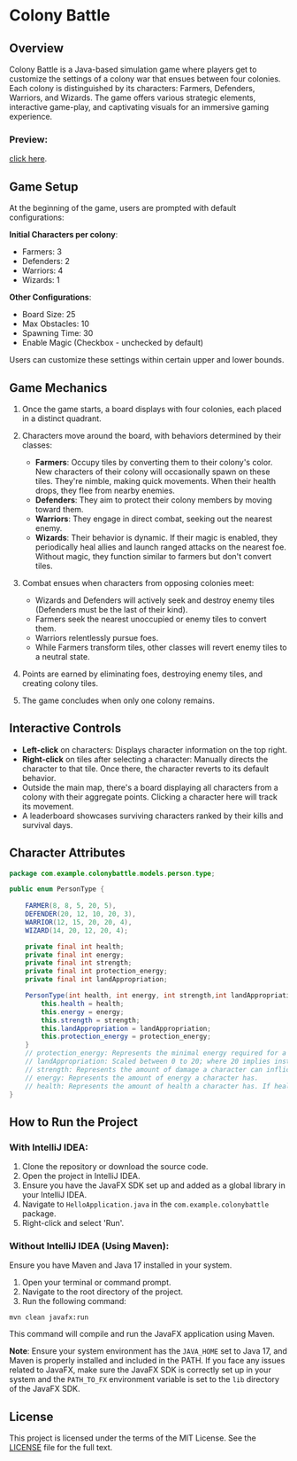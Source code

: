 # Colony Battle

## Overview

Colony Battle is a Java-based simulation game where players get to customize the settings of a colony war that ensues between four colonies. Each colony is distinguished by its characters: Farmers, Defenders, Warriors, and Wizards. The game offers various strategic elements, interactive game-play, and captivating visuals for an immersive gaming experience.

### Preview: 
[click here](https://github.com/Adam0s007/ColonyBattle/assets/109285249/0075f201-e7ed-40bc-84b7-2f5b0ee8b1b4).
## Game Setup

At the beginning of the game, users are prompted with default configurations:

**Initial Characters per colony**:
- Farmers: 3
- Defenders: 2
- Warriors: 4
- Wizards: 1

**Other Configurations**:
- Board Size: 25
- Max Obstacles: 10
- Spawning Time: 30
- Enable Magic (Checkbox - unchecked by default)


Users can customize these settings within certain upper and lower bounds.

## Game Mechanics

1. Once the game starts, a board displays with four colonies, each placed in a distinct quadrant.
2. Characters move around the board, with behaviors determined by their classes:
    - **Farmers**: Occupy tiles by converting them to their colony's color. New characters of their colony will occasionally spawn on these tiles. They're nimble, making quick movements. When their health drops, they flee from nearby enemies.
    - **Defenders**: They aim to protect their colony members by moving toward them.
    - **Warriors**: They engage in direct combat, seeking out the nearest enemy.
    - **Wizards**: Their behavior is dynamic. If their magic is enabled, they periodically heal allies and launch ranged attacks on the nearest foe. Without magic, they function similar to farmers but don't convert tiles.
3. Combat ensues when characters from opposing colonies meet:
    - Wizards and Defenders will actively seek and destroy enemy tiles (Defenders must be the last of their kind).
    - Farmers seek the nearest unoccupied or enemy tiles to convert them.
    - Warriors relentlessly pursue foes.
    - While Farmers transform tiles, other classes will revert enemy tiles to a neutral state.

4. Points are earned by eliminating foes, destroying enemy tiles, and creating colony tiles.
5. The game concludes when only one colony remains.

## Interactive Controls

- **Left-click** on characters: Displays character information on the top right.
- **Right-click** on tiles after selecting a character: Manually directs the character to that tile. Once there, the character reverts to its default behavior.
- Outside the main map, there's a board displaying all characters from a colony with their aggregate points. Clicking a character here will track its movement.
- A leaderboard showcases surviving characters ranked by their kills and survival days.

## Character Attributes

```java
package com.example.colonybattle.models.person.type;

public enum PersonType {
    
    FARMER(8, 8, 5, 20, 5),
    DEFENDER(20, 12, 10, 20, 3),
    WARRIOR(12, 15, 20, 20, 4),
    WIZARD(14, 20, 12, 20, 4);

    private final int health;
    private final int energy;
    private final int strength;
    private final int protection_energy;
    private final int landAppropriation;

    PersonType(int health, int energy, int strength,int landAppropriation,int protection_energy){
        this.health = health;
        this.energy = energy;
        this.strength = strength;
        this.landAppropriation = landAppropriation;
        this.protection_energy = protection_energy;
    }
    // protection_energy: Represents the minimal energy required for a character to absorb a basic amount of damage.
    // landAppropriation: Scaled between 0 to 20; where 20 implies instant tile conversion. If below 20, a character needs multiple visits to a tile for full conversion.
    // strength: Represents the amount of damage a character can inflict on an enemy.
    // energy: Represents the amount of energy a character has.
    // health: Represents the amount of health a character has. If health drops to 0, the character dies.
}
```

## How to Run the Project

### With IntelliJ IDEA:

1. Clone the repository or download the source code.
2. Open the project in IntelliJ IDEA.
3. Ensure you have the JavaFX SDK set up and added as a global library in your IntelliJ IDEA.
4. Navigate to `HelloApplication.java` in the `com.example.colonybattle` package.
5. Right-click and select 'Run'.

### Without IntelliJ IDEA (Using Maven):

Ensure you have Maven and Java 17 installed in your system.

1. Open your terminal or command prompt.
2. Navigate to the root directory of the project.
3. Run the following command:

```agsl
mvn clean javafx:run
```
This command will compile and run the JavaFX application using Maven.

**Note**: Ensure your system environment has the `JAVA_HOME` set to Java 17, and Maven is properly installed and included in the PATH. If you face any issues related to JavaFX, make sure the JavaFX SDK is correctly set up in your system and the `PATH_TO_FX` environment variable is set to the `lib` directory of the JavaFX SDK.
## License

This project is licensed under the terms of the MIT License. See the [LICENSE](LICENSE) file for the full text.
